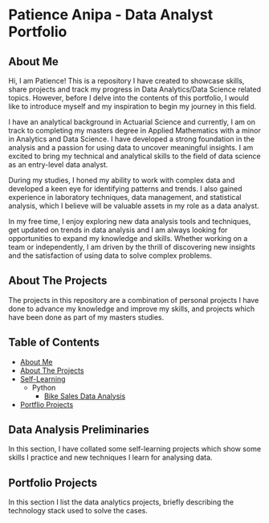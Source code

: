# Patience Anipa - Data Analyst Portfolio


## About Me

Hi, I am Patience! This is a repository I have created to showcase skills, share projects and track my progress in Data Analytics/Data Science related topics.
However, before I delve into the contents of this portfolio, I would like to introduce myself and my inspiration to begin my journey in this field.

I have an analytical background in Actuarial Science and currently, I am on track to completing my masters degree in Applied Mathematics with a minor in Analytics and Data Science. I have developed a strong foundation in the analysis and a passion for using data to uncover meaningful insights. I am excited to bring my technical and analytical skills to the field of data science as an entry-level data analyst.

During my studies, I honed my ability to work with complex data and developed a keen eye for identifying patterns and trends. I also gained experience in laboratory techniques, data management, and statistical analysis, which I believe will be valuable assets in my role as a data analyst.

In my free time, I enjoy exploring new data analysis tools and techniques, get updated on trends in data analysis and I am always looking for opportunities to expand my knowledge and skills. Whether working on a team or independently, I am driven by the thrill of discovering new insights and the satisfaction of using data to solve complex problems. 


## About The Projects

The projects in this repository are a combination of personal projects I have done to advance my knowledge and improve my skills, and projects which have been done as part of my masters studies.

## Table of Contents
- [About Me](https://github.com/PatienceAdzo/AdzoTheAnalyst/tree/main#about-me)
- [About The Projects](https://github.com/PatienceAdzo/AdzoTheAnalyst/tree/main#about-the-projects)
- [Self-Learning](https://github.com/PatienceAdzo/AdzoTheAnalyst/blob/main/README.md#portfolio-projects)
  - Python
    - [Bike Sales Data Analysis](https://github.com/PatienceAdzo/AdzoTheAnalyst/blob/main/Bike%20Store%20Sales%20Data%20Analysis.ipynb)
- [Portflio Projects]()

## Data Analysis Preliminaries

In this section, I have collated some self-learning projects which show some skills I practice and new techniques I learn for analysing data.

## Portfolio Projects

In this section I list the data analytics projects, briefly describing the technology stack used to solve the cases.

